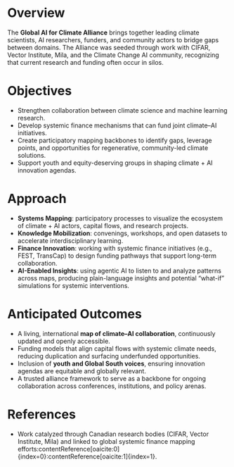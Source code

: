 
# Overview
The **Global AI for Climate Alliance** brings together leading climate scientists, AI researchers, funders, and community actors to bridge gaps between domains. The Alliance was seeded through work with CIFAR, Vector Institute, Mila, and the Climate Change AI community, recognizing that current research and funding often occur in silos.  

# Objectives
- Strengthen collaboration between climate science and machine learning research.  
- Develop systemic finance mechanisms that can fund joint climate–AI initiatives.  
- Create participatory mapping backbones to identify gaps, leverage points, and opportunities for regenerative, community-led climate solutions.  
- Support youth and equity-deserving groups in shaping climate + AI innovation agendas.  

# Approach
- **Systems Mapping**: participatory processes to visualize the ecosystem of climate + AI actors, capital flows, and research projects.  
- **Knowledge Mobilization**: convenings, workshops, and open datasets to accelerate interdisciplinary learning.  
- **Finance Innovation**: working with systemic finance initiatives (e.g., FEST, TransCap) to design funding pathways that support long-term collaboration.  
- **AI-Enabled Insights**: using agentic AI to listen to and analyze patterns across maps, producing plain-language insights and potential “what-if” simulations for systemic interventions.  

# Anticipated Outcomes
- A living, international **map of climate–AI collaboration**, continuously updated and openly accessible.  
- Funding models that align capital flows with systemic climate needs, reducing duplication and surfacing underfunded opportunities.  
- Inclusion of **youth and Global South voices**, ensuring innovation agendas are equitable and globally relevant.  
- A trusted alliance framework to serve as a backbone for ongoing collaboration across conferences, institutions, and policy arenas.  

# References
- Work catalyzed through Canadian research bodies (CIFAR, Vector Institute, Mila) and linked to global systemic finance mapping efforts:contentReference[oaicite:0]{index=0}:contentReference[oaicite:1]{index=1}.
